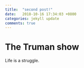 ```yaml
---
title:  "second post!"
date:   2018-10-16 17:34:03 +0800
categories: jekyll update
comments: true
---
```


# The Truman show

Life is a struggle.
